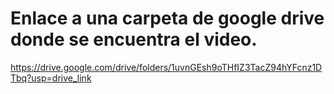 # Enlace a una carpeta de google drive donde se encuentra el video.

https://drive.google.com/drive/folders/1uvnGEsh9oTHfIZ3TacZ94hYFcnz1DTbq?usp=drive_link


